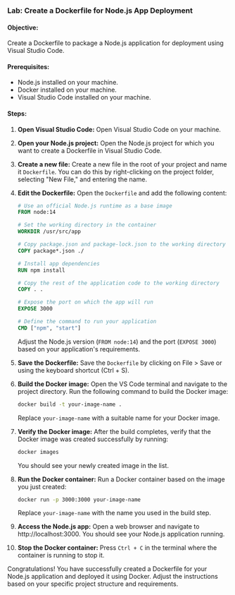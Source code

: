 ### Lab: Create a Dockerfile for Node.js App Deployment

#### Objective:
Create a Dockerfile to package a Node.js application for deployment using Visual Studio Code.

#### Prerequisites:
- Node.js installed on your machine.
- Docker installed on your machine.
- Visual Studio Code installed on your machine.

#### Steps:

1. **Open Visual Studio Code:**
   Open Visual Studio Code on your machine.

2. **Open your Node.js project:**
   Open the Node.js project for which you want to create a Dockerfile in Visual Studio Code.

3. **Create a new file:**
   Create a new file in the root of your project and name it `Dockerfile`. You can do this by right-clicking on the project folder, selecting "New File," and entering the name.

4. **Edit the Dockerfile:**
   Open the `Dockerfile` and add the following content:

   ```Dockerfile
   # Use an official Node.js runtime as a base image
   FROM node:14

   # Set the working directory in the container
   WORKDIR /usr/src/app

   # Copy package.json and package-lock.json to the working directory
   COPY package*.json ./

   # Install app dependencies
   RUN npm install

   # Copy the rest of the application code to the working directory
   COPY . .

   # Expose the port on which the app will run
   EXPOSE 3000

   # Define the command to run your application
   CMD ["npm", "start"]
   ```

   Adjust the Node.js version (`FROM node:14`) and the port (`EXPOSE 3000`) based on your application's requirements.

5. **Save the Dockerfile:**
   Save the `Dockerfile` by clicking on File > Save or using the keyboard shortcut (Ctrl + S).

6. **Build the Docker image:**
   Open the VS Code terminal and navigate to the project directory. Run the following command to build the Docker image:

   ```bash
   docker build -t your-image-name .
   ```

   Replace `your-image-name` with a suitable name for your Docker image.

7. **Verify the Docker image:**
   After the build completes, verify that the Docker image was created successfully by running:

   ```bash
   docker images
   ```

   You should see your newly created image in the list.

8. **Run the Docker container:**
   Run a Docker container based on the image you just created:

   ```bash
   docker run -p 3000:3000 your-image-name
   ```

   Replace `your-image-name` with the name you used in the build step.

9. **Access the Node.js app:**
   Open a web browser and navigate to http://localhost:3000. You should see your Node.js application running.

10. **Stop the Docker container:**
    Press `Ctrl + C` in the terminal where the container is running to stop it.

Congratulations! You have successfully created a Dockerfile for your Node.js application and deployed it using Docker. Adjust the instructions based on your specific project structure and requirements.
